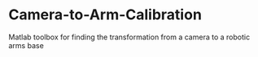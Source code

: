 Camera-to-Arm-Calibration
=========================

Matlab toolbox for finding the transformation from a camera to a robotic arms base

